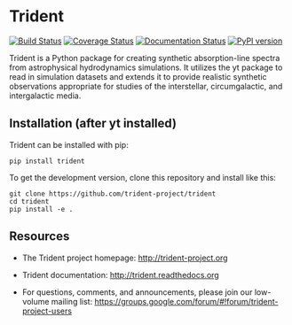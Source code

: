 # Trident

[![Build Status](https://travis-ci.org/trident-project/trident.svg?branch=master)](https://travis-ci.org/trident-project/trident)
[![Coverage Status](https://coveralls.io/repos/github/trident-project/trident/badge.svg?branch=master)](https://coveralls.io/github/trident-project/trident?branch=master)
[![Documentation Status](https://readthedocs.org/projects/trident/badge/?version=latest)](http://trident.readthedocs.io/en/latest/?badge=latest)
[![PyPI version](https://badge.fury.io/py/trident.svg)](https://badge.fury.io/py/trident)

Trident is a Python package for creating synthetic absorption-line spectra
from astrophysical hydrodynamics simulations.  It utilizes the yt package
to read in simulation datasets and extends it to provide realistic
synthetic observations appropriate for studies of the interstellar,
circumgalactic, and intergalactic media.

## Installation (after yt installed)

Trident can be installed with pip:

```
pip install trident
```

To get the development version, clone this repository and install like this:

```
git clone https://github.com/trident-project/trident
cd trident
pip install -e .
```

## Resources

 * The Trident project homepage: http://trident-project.org

 * Trident documentation: http://trident.readthedocs.org

 * For questions, comments, and announcements, please join our low-volume mailing list: https://groups.google.com/forum/#!forum/trident-project-users

